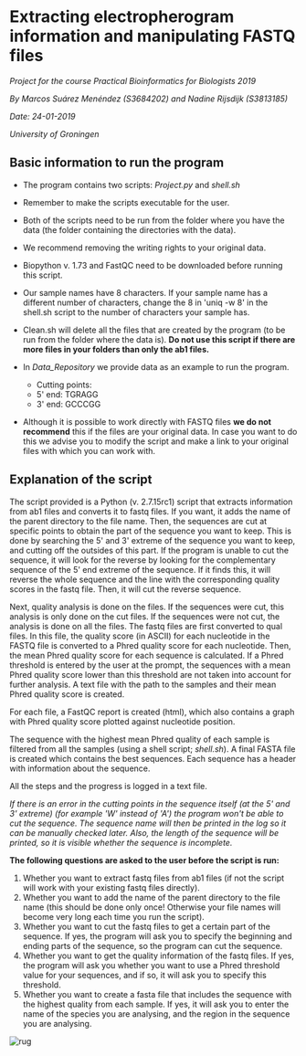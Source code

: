 # Extracting electropherogram information and manipulating FASTQ files

*Project for the course Practical Bioinformatics for Biologists 2019*

*By Marcos Suárez Menéndez (S3684202) and Nadine Rijsdijk (S3813185)*

*Date: 24-01-2019*

*University of Groningen*

## Basic information to run the program

* The program contains two scripts: *Project.py* and *shell.sh*

* Remember to make the scripts executable for the user.

* Both of the scripts need to be run from the folder where you have the data (the folder containing the directories with
the data).

* We recommend removing the writing rights to your original data.

* Biopython v. 1.73 and FastQC need to be downloaded before running this script.

* Our sample names have 8 characters. If your sample name has a different number of characters, change the 8 in
'uniq -w 8' in the shell.sh script to the number of characters your sample has.

* Clean.sh will delete all the files that are created by the program (to be run from the folder where the data is).
**Do not use this script if there are more files in your folders than only the ab1 files.**

* In *Data_Repository* we provide data as an example to run the program.
  * Cutting points:
  * 5' end: TGRAGG
  * 3' end: GCCCGG

* Although it is possible to work directly with FASTQ files **we do not recommend** this if the files are your original data.
In case you want to do this we advise you to modify the script and make a link to your original files with which you can work with.


## Explanation of the script

The script provided is a Python (v. 2.7.15rc1) script that extracts information from ab1 files and converts it to fastq
files. If you want, it adds the name of the parent directory to the file name. Then, the sequences are cut at specific
points to obtain the part of the sequence you want to keep. This is done by searching the 5' and 3' extreme of the
sequence you want to keep, and cutting off the outsides of this part. If the program is unable to cut the sequence, it
will look for the reverse by looking for the complementary sequence of the 5' end extreme of the sequence. If it finds
this, it will reverse the whole sequence and the line with the corresponding quality scores in the fastq file. Then, it
will cut the reverse sequence.

Next, quality analysis is done on the files. If the sequences were cut, this analysis is only done on the cut files.
If the sequences were not cut, the analysis is done on all the files. The fastq files are first converted to qual files.
In this file, the quality score (in ASCII) for each nucleotide in the FASTQ file is converted to a Phred quality score
for each nucleotide. Then, the mean Phred quality score for each sequence is calculated. If a Phred threshold is entered
by the user at the prompt, the sequences with a mean Phred quality score lower than this threshold are not taken into
account for further analysis. A text file with the path to the samples and their mean Phred quality score is created.

For each file, a FastQC report is created (html), which also contains a graph with Phred quality score plotted against
nucleotide position.

The sequence with the highest mean Phred quality of each sample is filtered from all the samples (using a shell script;
*shell.sh*). A final FASTA file is created which contains the best sequences. Each sequence has a header with
information about the sequence.

All the steps and the progress is logged in a text file.

*If there is an error in the cutting points in the sequence itself (at the 5' and 3' extreme)*
*(for example 'W' instead of 'A') the program won't be able to cut the sequence. The sequence name will then be printed*
*in the log so it can be manually checked later. Also, the length of the sequence will be printed, so it is visible*
*whether the sequence is incomplete.*

**The following questions are asked to the user before the script is run:**

1. Whether you want to extract fastq files from ab1 files (if not the script will work with your existing fastq
files directly).
2. Whether you want to add the name of the parent directory to the file name (this should be done only once! Otherwise
your file names will become very long each time you run the script).
3. Whether you want to cut the fastq files to get a certain part of the sequence. If yes, the program will ask
you to specify the beginning and ending parts of the sequence, so the program can cut the sequence.
4. Whether you want to get the quality information of the fastq files. If yes, the program will ask you whether
you want to use a Phred threshold value for your sequences, and if so, it will ask you to specify this threshold.
5. Whether you want to create a fasta file that includes the sequence with the highest quality from each sample. If yes,
it will ask you to enter the name of the species you are analysing, and the region in the sequence you are analysing.

![rug](https://www.rug.nl/_definition/shared/images/logo--en.png)
